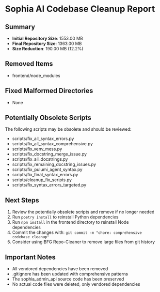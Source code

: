 # Sophia AI Codebase Cleanup Report

## Summary
- **Initial Repository Size**: 1553.00 MB
- **Final Repository Size**: 1363.00 MB
- **Size Reduction**: 190.00 MB (12.2%)

## Removed Items
- frontend/node_modules

## Fixed Malformed Directories
- None

## Potentially Obsolete Scripts
The following scripts may be obsolete and should be reviewed:
- scripts/fix_all_syntax_errors.py
- scripts/fix_all_syntax_comprehensive.py
- scripts/fix_venv_mess.py
- scripts/fix_docstring_merge_issue.py
- scripts/fix_all_docstrings.py
- scripts/fix_remaining_docstring_issues.py
- scripts/fix_pulumi_agent_syntax.py
- scripts/fix_final_syntax_errors.py
- scripts/cleanup_fix_scripts.py
- scripts/fix_syntax_errors_targeted.py

## Next Steps
1. Review the potentially obsolete scripts and remove if no longer needed
2. Run `poetry install` to reinstall Python dependencies
3. Run `npm install` in the frontend directory to reinstall Node dependencies
4. Commit the changes with: `git commit -m "chore: comprehensive codebase cleanup"`
5. Consider using BFG Repo-Cleaner to remove large files from git history

## Important Notes
- All vendored dependencies have been removed
- .gitignore has been updated with comprehensive patterns
- The sophia_admin_api source code has been preserved
- No actual code files were deleted, only vendored dependencies
